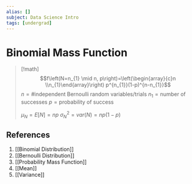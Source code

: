 ```yaml
---
alias: []
subject: Data Science Intro
tags: [undergrad]
---
```

# Binomial Mass Function

> [!math]
> $$f\left(N=n_{1} \mid n, p\right)=\left(\begin{array}{c}n \\n_{1}\end{array}\right) p^{n_{1}}(1-p)^{n-n_{1}}$$
> $n=\text{\# independent Bernoulli random variables/trials}$
> $n_1=\text{number of successes}$
> $p=\text{probability of success}$
>
> $\mu_{N}= E[N] =n p$
> $\sigma_{N}^{2} = var(N) = n p(1 - p)$

## References
1. [[Binomial Distribution]]
2. [[Bernoulli Distribution]]
3. [[Probability Mass Function]]
4. [[Mean]]
5. [[Variance]]